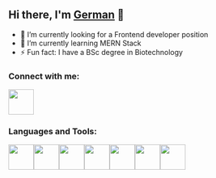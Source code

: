 ## Hi there, I'm <a href='https://github.com/orjive5'>German</a> 👋

- 🔭 I’m currently looking for a Frontend developer position
- 🌱 I’m currently learning MERN Stack
- ⚡ Fun fact: I have a BSc degree in Biotechnology

### Connect with me:

<a href="https://www.linkedin.com/in/german-dojcinovic-74436b241">
    <img height="50" src="https://cdn2.iconfinder.com/data/icons/social-icon-3/512/social_style_3_in-306.png"/>
</a>

### Languages and Tools:

<img height=50 src="https://cdn.jsdelivr.net/gh/devicons/devicon/icons/html5/html5-original.svg" /><img height=50 src="https://cdn.jsdelivr.net/gh/devicons/devicon/icons/css3/css3-original.svg" /><img height=50 src="https://cdn.jsdelivr.net/gh/devicons/devicon/icons/javascript/javascript-original.svg" /><img height=50 src="https://cdn.jsdelivr.net/gh/devicons/devicon/icons/react/react-original.svg" /><img  height=50 src="https://cdn.jsdelivr.net/gh/devicons/devicon/icons/nodejs/nodejs-original.svg" /><img height=50 src="https://cdn.jsdelivr.net/gh/devicons/devicon/icons/mongodb/mongodb-original.svg" /><img height=50 src="https://cdn.jsdelivr.net/gh/devicons/devicon/icons/firebase/firebase-plain.svg" />
